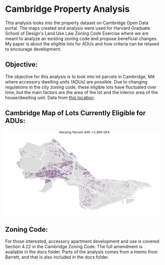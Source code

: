 # Cambridge Property Analysis

This analysis looks into the property dataset on Cambridge Open Data portal. The maps created and analysis were used for Harvard Graduate School of Design's Land Use Law Zoning Code Exercise where we are meant to analyze an existing zoning code and propose beneficial changes. My paper is about the eligible lots for ADUs and how criteria can be relaxed to encourage development. 

## Objective: 
The objective for this analysis is to look into lot parcels in Cambridge, MA where accessory dwelling units (ADUs) are possible. Due to changing regulations in the city zoning code, these eligible lots have fluctuated over time, but the main factors are the area of the lot and the interior area of the house/dwelling unit.
Data from [this location](https://data.cambridgema.gov/Assessing/Cambridge-Property-Database-FY16-FY20/eey2-rv59).

## Cambridge Map of Lots Currently Eligible for ADUs:
![Eligible Lots](Docs/Eligible-Lots.png)

## Zoning Code:
For those interested, accessory apartment development and use is covered Section 4.22 in the Cambridge Zoning Code. The full amendment is available in the docs folder. Parts of the analysis comes from a memo from Barrett, and that is also included in the docs folder. 

